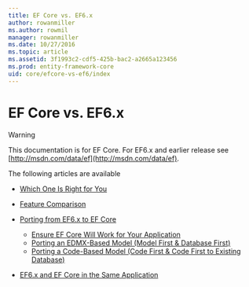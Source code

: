 ```yaml
---
title: EF Core vs. EF6.x
author: rowanmiller
ms.author: rowmil
manager: rowanmiller
ms.date: 10/27/2016
ms.topic: article
ms.assetid: 3f1993c2-cdf5-425b-bac2-a2665a123456
ms.prod: entity-framework-core
uid: core/efcore-vs-ef6/index
---
```

# EF Core vs. EF6.x

> [!WARNING]
> This documentation is for EF Core. For EF6.x and earlier release see [http://msdn.com/data/ef](http://msdn.com/data/ef).

The following articles are available

- [Which One Is Right for You](choosing.md)
- [Feature Comparison](features.md)
- [Porting from EF6.x to EF Core](porting/index.md)
    - [Ensure EF Core Will Work for Your Application](porting/ensure-requirements.md)
    - [Porting an EDMX-Based Model (Model First & Database First)](porting/port-edmx.md)
    - [Porting a Code-Based Model (Code First & Code First to Existing Database)](porting/port-code.md)

- [EF6.x and EF Core in the Same Application](side-by-side.md)